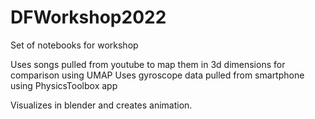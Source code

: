 # DFWorkshop2022
Set of notebooks for workshop

Uses songs pulled from youtube to map them in 3d dimensions for comparison using UMAP
Uses gyroscope data pulled from smartphone using PhysicsToolbox app

Visualizes in blender and creates animation.

